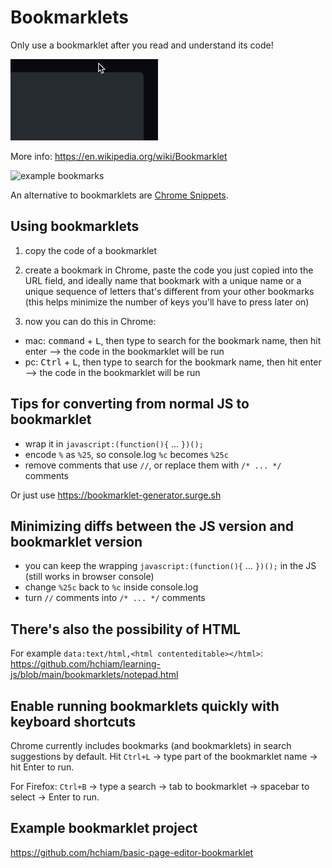 # Bookmarklets

Only use a bookmarklet after you read and understand its code!

![animation showing how to hover to get the copy-to-clipboard button](copy-code-to-clipboard.gif)

More info: https://en.wikipedia.org/wiki/Bookmarklet

![example bookmarks](ExampleBookmarks.png)

An alternative to bookmarklets are [Chrome Snippets](https://developer.chrome.com/docs/devtools/javascript/snippets/).

## Using bookmarklets

1. copy the code of a bookmarklet

2. create a bookmark in Chrome, paste the code you just copied into the URL field, and ideally name that bookmark with a unique name or a unique sequence of letters that's different from your other bookmarks (this helps minimize the number of keys you'll have to press later on)

3. now you can do this in Chrome:
 * mac: <kbd>command</kbd> + <kbd>L</kbd>, then type to search for the bookmark name, then hit enter --> the code in the bookmarklet will be run
 * pc: <kbd>Ctrl</kbd> + <kbd>L</kbd>, then type to search for the bookmark name, then hit enter --> the code in the bookmarklet will be run

## Tips for converting from normal JS to bookmarklet

- wrap it in `javascript:(function(){` … `})();`
- encode `%` as `%25`, so console.log `%c` becomes `%25c`
- remove comments that use `//`, or replace them with `/* ... */` comments

Or just use https://bookmarklet-generator.surge.sh

## Minimizing diffs between the JS version and bookmarklet version

- you can keep the wrapping `javascript:(function(){` … `})();` in the JS (still works in browser console)
- change `%25c` back to `%c` inside console.log
- turn `//` comments into `/* ... */` comments

## There's also the possibility of HTML

For example `data:text/html,<html contenteditable></html>`: https://github.com/hchiam/learning-js/blob/main/bookmarklets/notepad.html

## Enable running bookmarklets quickly with keyboard shortcuts

Chrome currently includes bookmarks (and bookmarklets) in search suggestions by default. Hit `Ctrl+L` -> type part of the bookmarklet name -> hit Enter to run.

For Firefox: `Ctrl+B` -> type a search -> tab to bookmarklet -> spacebar to select -> Enter to run.

## Example bookmarklet project

https://github.com/hchiam/basic-page-editor-bookmarklet
